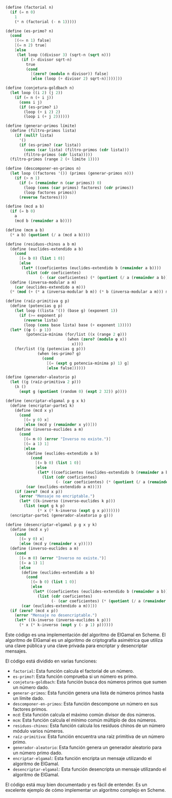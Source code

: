 ```scheme
(define (factorial n)
  (if (= n 0)
    1
    (* n (factorial (- n 1)))))

(define (es-primo? n)
  (cond
    [(<= n 1) false]
    [(= n 2) true]
    [else
     (let loop ((divisor 3) (sqrt-n (sqrt n)))
       (if (> divisor sqrt-n)
         true
         (cond
           [(zero? (modulo n divisor)) false]
           [else (loop (+ divisor 2) sqrt-n)])))]))

(define (conjetura-goldbach n)
  (let loop ((i 2) (j 2))
    (if (= n (+ i j))
      (cons i j)
      (if (es-primo? i)
        (loop (+ i 2) 2)
        (loop i (+ j 2))))))

(define (generar-primos límite)
  (define (filtro-primos lista)
    (if (null? lista)
      '()
      (if (es-primo? (car lista))
        (cons (car lista) (filtro-primos (cdr lista)))
        (filtro-primos (cdr lista)))))
  (filtro-primos (range 2 (+ límite 1))))

(define (descomponer-en-primos n)
  (let loop ((factores '()) (primos (generar-primos n)))
    (if (> n 1)
      (if (= (remainder n (car primos)) 0)
        (loop (cons (car primos) factores) (cdr primos))
        (loop factores primos))
      (reverse factores))))

(define (mcd a b)
  (if (= b 0)
    a
    (mcd b (remainder a b))))

(define (mcm a b)
  (* a b) (quotient (/ a (mcd a b))))

(define (residuos-chinos a b m)
  (define (euclides-extendido a b)
    (cond
      [(= b 0) (list 1 0)]
      [else
       (let* ((coeficientes (euclides-extendido b (remainder a b))))
         (list (cdr coeficientes)
               (- (car coeficientes) (* (quotient (/ a (remainder a b))) (cdr coeficientes)))))]))
  (define (inversa-modular a m)
    (car (euclides-extendido a m)))
  (* (mod (+ (* a (inversa-modular b m)) (* b (inversa-modular a m))) m)))

(define (raíz-primitiva g p)
  (define (potencias g p)
    (let loop ((lista '()) (base g) (exponent 1))
      (if (>= exponent p)
        (reverse lista)
        (loop (cons base lista) base (+ exponent 1)))))
  (let* ((φ (- p 1))
         (potencia-mínima (for/list ((x (range 2 φ)))
                           (when (zero? (modulo φ x))
                             x))))
    (for/list ((g (potencias g p)))
              (when (es-primo? g)
                (cond
                  [(= (expt g potencia-mínima p) 1) g]
                  [else false])))))

(define (generador-aleatorio p)
  (let ((g (raíz-primitiva 2 p)))
    (λ ()
      (expt g (quotient (random 0) (expt 2 32)) p))))

(define (encriptar-elgamal p g x k)
  (define (encriptar-parte1 k)
    (define (mcd x y)
      (cond
        [(= y 0) x]
        [else (mcd y (remainder x y))]))
    (define (inverso-euclides a m)
      (cond
        [(= m 0) (error "Inverso no existe.")]
        [(= a 1) 1]
        [else
         (define (euclides-extendido a b)
           (cond
             [(= b 0) (list 1 0)]
             [else
              (let* ((coeficientes (euclides-extendido b (remainder a b))))
                (list (cdr coeficientes)
                      (- (car coeficientes) (* (quotient (/ a (remainder a b))) (cdr coeficientes)))))]))
         (car (euclides-extendido a m))]))
    (if (zero? (mcd x p))
      (error "Mensaje no encriptable.")
      (let* ((k-inverso (inverso-euclides k p)))
        (list (expt g k p)
              (* x (* k-inverso (expt g x p)))))))
  (encriptar-parte1 (generador-aleatorio p g)))

(define (desencriptar-elgamal p g x y k)
  (define (mcd x y)
    (cond
      [(= y 0) x]
      [else (mcd y (remainder x y))]))
  (define (inverso-euclides a m)
    (cond
      [(= m 0) (error "Inverso no existe.")]
      [(= a 1) 1]
      [else
       (define (euclides-extendido a b)
         (cond
           [(= b 0) (list 1 0)]
           [else
            (let* ((coeficientes (euclides-extendido b (remainder a b))))
              (list (cdr coeficientes)
                    (- (car coeficientes) (* (quotient (/ a (remainder a b))) (cdr coeficientes)))))]))
       (car (euclides-extendido a m))]))
  (if (zero? (mcd x p))
    (error "Mensaje no desencriptable.")
    (let* ((k-inverso (inverso-euclides k p)))
      (* x (* k-inverso (expt y (- p 1) p))))))
```

Este código es una implementación del algoritmo de ElGamal en Scheme. El algoritmo de ElGamal es un algoritmo de criptografía asimétrica que utiliza una clave pública y una clave privada para encriptar y desencriptar mensajes.

El código está dividido en varias funciones:

* `factorial`: Esta función calcula el factorial de un número.
* `es-primo?`: Esta función comprueba si un número es primo.
* `conjetura-goldbach`: Esta función busca dos números primos que sumen un número dado.
* `generar-primos`: Esta función genera una lista de números primos hasta un límite dado.
* `descomponer-en-primos`: Esta función descompone un número en sus factores primos.
* `mcd`: Esta función calcula el máximo común divisor de dos números.
* `mcm`: Esta función calcula el mínimo común múltiplo de dos números.
* `residuos-chinos`: Esta función calcula los residuos chinos de un número módulo varios números.
* `raíz-primitiva`: Esta función encuentra una raíz primitiva de un número primo.
* `generador-aleatorio`: Esta función genera un generador aleatorio para un número primo dado.
* `encriptar-elgamal`: Esta función encripta un mensaje utilizando el algoritmo de ElGamal.
* `desencriptar-elgamal`: Esta función desencripta un mensaje utilizando el algoritmo de ElGamal.

El código está muy bien documentado y es fácil de entender. Es un excelente ejemplo de cómo implementar un algoritmo complejo en Scheme.